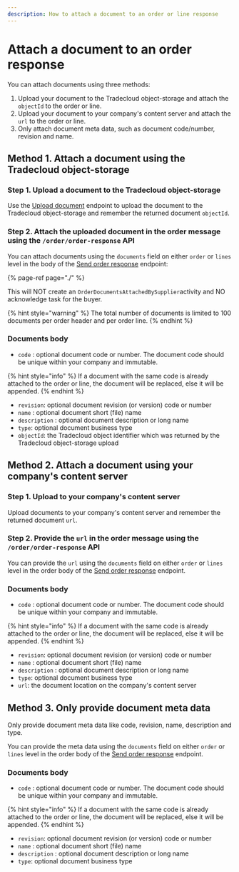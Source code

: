 ```yaml
---
description: How to attach a document to an order or line response
---
```


# Attach a document to an order response

You can attach documents using three methods:

1. Upload your document to the Tradecloud object-storage and attach the `objectId` to the order or line.
2. Upload your document to your company's content server and attach the `url` to the order or line.
3. Only attach document meta data, such as document code/number, revision and name.
   
## Method 1. Attach a document using the Tradecloud object-storage

### Step 1. Upload a document to the Tradecloud object-storage

Use the [Upload document](https://swagger-ui.accp.tradecloud1.com/?url=https://api.accp.tradecloud1.com/v2/object-storage/specs.yaml#/object-storage/uploadDocument) endpoint to upload the document to the Tradecloud object-storage and remember the returned document `objectId`.

### Step 2. Attach the uploaded document in the order message using the `/order/order-response` API

You can attach documents using the `documents` field on either `order` or `lines` level in the body of the [Send order response](https://swagger-ui.accp.tradecloud1.com/?url=https://api.accp.tradecloud1.com/v2/api-connector/specs.yaml#/supplier-endpoints/sendOrderResponseBySupplierRoute) endpoint:

{% page-ref page="./" %}

This will NOT create an `OrderDocumentsAttachedBySupplier`activity and NO acknowledge task for the buyer.

{% hint style="warning" %}
The total number of documents is limited to 100 documents per order header and per order line.
{% endhint %}

### Documents body

* `code` : optional document code or number. The document code should be unique within your company and immutable.

{% hint style="info" %}
If a document with the same code is already attached to the order or line, the document will be replaced, else it will be appended.
{% endhint %}

* `revision`: optional document revision \(or version\) code or number
* `name` : optional document short \(file\) name
* `description` : optional document description or long name
* `type`: optional document business type
* `objectId`: the Tradecloud object identifier which was returned by the Tradecloud object-storage upload

## Method 2. Attach a document using your company's content server

### Step 1. Upload to your company's content server

Upload documents to your company's content server and remember the returned document `url`.

### Step 2. Provide the `url` in the order message using the `/order/order-response` API

You can provide the `url` using the `documents` field on either `order` or `lines` level in the order body of the [Send order response](https://swagger-ui.accp.tradecloud1.com/?url=https://api.accp.tradecloud1.com/v2/api-connector/specs.yaml#/supplier-endpoints/sendOrderResponseBySupplierRoute) endpoint.

### Documents body

* `code` : optional document code or number. The document code should be unique within your company and immutable.

{% hint style="info" %}
If a document with the same code is already attached to the order or line, the document will be replaced, else it will be appended.
{% endhint %}

* `revision`: optional document revision \(or version\) code or number
* `name` : optional document short \(file\) name
* `description` : optional document description or long name
* `type`: optional document business type
* `url`: the document location on the company's content server

## Method 3. Only provide document meta data

Only provide document meta data like code, revision, name, description and type.

You can provide the meta data using the `documents` field on either `order` or `lines` level in the order body of the [Send order response](https://swagger-ui.accp.tradecloud1.com/?url=https://api.accp.tradecloud1.com/v2/api-connector/specs.yaml#/supplier-endpoints/sendOrderResponseBySupplierRoute) endpoint.

### Documents body

* `code` : optional document code or number. The document code should be unique within your company and immutable.

{% hint style="info" %}
If a document with the same code is already attached to the order or line, the document will be replaced, else it will be appended.
{% endhint %}

* `revision`: optional document revision \(or version\) code or number
* `name` : optional document short \(file\) name
* `description` : optional document description or long name
* `type`: optional document business type
